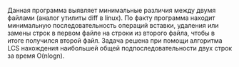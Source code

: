 Данная программа выявляет минимальные различия между двумя файлами (аналог утилиты diff в linux). 
По факту программа находит минимальную последовательность операций вставки, удаления или замены строк в первом файле на строки из второго файла, чтобы в итоге получился второй файл.
Задача решена при помощи алгоритма LCS нахождения наибольшей общей подпоследовательности двух строк за время O(nlogn).  
